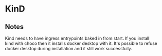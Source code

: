 # KinD

## Notes

Kind needs to have ingress entrypoints baked in from start. If you install kind with choco then it installs docker desktop with it. It's possible to refuse docker desktop during installation and it still work successfully.